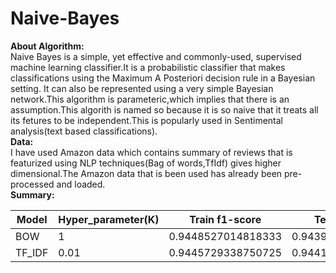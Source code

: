 # Naive-Bayes
**About Algorithm:**<br />
Naive Bayes is a simple, yet effective and commonly-used, supervised machine learning classifier.It is a probabilistic classifier that makes classifications using the Maximum A Posteriori decision rule in a Bayesian setting. It can also be represented using a very simple Bayesian network.This algorithm is parameteric,which implies that there is an assumption.This algorith is named so because it is so naive that it treats all its fetures to be independent.This is popularly used in Sentimental analysis(text based classifications).<br />
**Data:**<br />
I have used Amazon data which contains summary of reviews that is featurized using NLP techniques(Bag of words,TfIdf) gives higher dimensional.The Amazon data that is been used has already been pre-processed and loaded.<br />
**Summary:** <br />

 | Model  | Hyper_parameter(K) |   Train f1-score   |   Test f1-score    | 
 | ------------- | ------------- |------------- | ------------- |
 |  BOW   |         1          | 0.9448527014818333 | 0.9439662194303438 |
 | TF_IDF |        0.01        | 0.9445729338750725 | 0.9441151460584233 |
